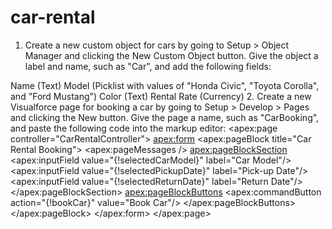 # car-rental
1. Create a new custom object for cars by going to Setup > Object Manager and clicking the New Custom Object button. Give the object a label and name, such as "Car", and add the following fields:

Name (Text)
Model (Picklist with values of "Honda Civic", "Toyota Corolla", and "Ford Mustang")
Color (Text)
Rental Rate (Currency)
2. Create a new Visualforce page for booking a car by going to Setup > Develop > Pages and clicking the New button. Give the page a name, such as "CarBooking", and paste the following code into the markup editor:
<apex:page controller="CarRentalController">
    <apex:form>
        <apex:pageBlock title="Car Rental Booking">
            <apex:pageMessages />
            <apex:pageBlockSection>
                <apex:inputField value="{!selectedCarModel}" label="Car Model"/>
                <apex:inputField value="{!selectedPickupDate}" label="Pick-up Date"/>
                <apex:inputField value="{!selectedReturnDate}" label="Return Date"/>
            </apex:pageBlockSection>
            <apex:pageBlockButtons>
                <apex:commandButton action="{!bookCar}" value="Book Car"/>
            </apex:pageBlockButtons>
        </apex:pageBlock>
    </apex:form>
</apex:page>
